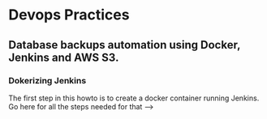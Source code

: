 # Devops Practices 
## Database backups automation using Docker, Jenkins and AWS S3.
### Dokerizing Jenkins
The first step in this howto is to create a docker container running Jenkins.
Go here for all the steps needed for that --> 
